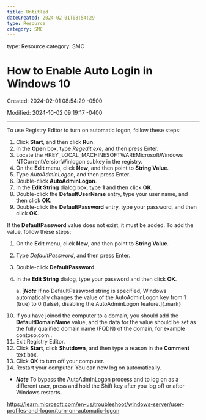 ```yaml
---
title: Untitled
dateCreated: 2024-02-01T08:54:29
type: Resource
category: SMC
---
```

type: Resource
category: SMC

# How to Enable Auto Login in Windows 10

Created: 2024-02-01 08:54:29 -0500

Modified: 2024-10-02 09:19:17 -0400

---



To use Registry Editor to turn on automatic logon, follow these steps:

1.  Click **Start**, and then click **Run**.
2.  In the **Open** box, type *Regedit.exe*, and then press Enter.
3.  Locate the HKEY_LOCAL_MACHINESOFTWAREMicrosoftWindows NTCurrentVersionWinlogon subkey in the registry.
4.  On the **Edit** menu, click **New**, and then point to **String Value**.
5.  Type *AutoAdminLogon*, and then press Enter.
6.  Double-click **AutoAdminLogon**.
7.  In the **Edit String** dialog box, type **1** and then click **OK**.
8.  Double-click the **DefaultUserName** entry, type your user name, and then click **OK**.
9.  Double-click the **DefaultPassword** entry, type your password, and then click **OK**.

If the **DefaultPassword** value does not exist, it must be added. To add the value, follow these steps:

1.  On the **Edit** menu, click **New**, and then point to **String Value**.
2.  Type *DefaultPassword*, and then press Enter.
3.  Double-click **DefaultPassword**.
4.  In the **Edit String** dialog, type your password and then click **OK**.

    a.  [***Note*** If no DefaultPassword string is specified, Windows automatically changes the value of the AutoAdminLogon key from 1 (true) to 0 (false), disabling the AutoAdminLogon feature.]{.mark}

<!-- -->

10. If you have joined the computer to a domain, you should add the **DefaultDomainName** value, and the data for the value should be set as the fully qualified domain name (FQDN) of the domain, for example contoso.com..
11. Exit Registry Editor.
12. Click **Start**, click **Shutdown**, and then type a reason in the **Comment** text box.
13. Click **OK** to turn off your computer.
14. Restart your computer. You can now log on automatically.



-   ***Note*** To bypass the AutoAdminLogon process and to log on as a different user, press and hold the Shift key after you log off or after Windows restarts.







<https://learn.microsoft.com/en-us/troubleshoot/windows-server/user-profiles-and-logon/turn-on-automatic-logon>







